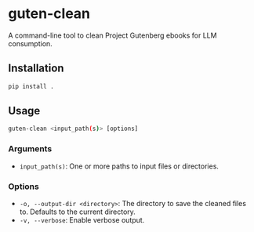 # guten-clean

A command-line tool to clean Project Gutenberg ebooks for LLM consumption.

## Installation

```bash
pip install .
```

## Usage

```bash
guten-clean <input_path(s)> [options]
```

### Arguments

*   `input_path(s)`: One or more paths to input files or directories.

### Options

*   `-o, --output-dir <directory>`: The directory to save the cleaned files to. Defaults to the current directory.
*   `-v, --verbose`: Enable verbose output.
